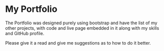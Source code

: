# My Portfolio

The Portfolio was designed purely using bootstrap and have the list of my other projects, with code and live page embedded in it along with my skills and GitHub profile.

Please give it a read and give me suggestions as to how to do it better.
